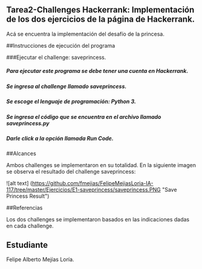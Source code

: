 ﻿## Tarea2-Challenges Hackerrank: Implementación de los dos ejercicios de la página de Hackerrank.

Acá se encuentra la implementación del desafío de la princesa.

##Instrucciones de ejecución del programa

###Ejecutar el challenge: saveprincess.
##### Para ejecutar este programa se debe tener una cuenta en Hackerrank.
##### Se ingresa al challenge llamado saveprincess.
##### Se escoge el lenguaje de programación: Python 3.
##### Se ingresa el código que se encuentra en el archivo llamado saveprincess.py
##### Darle click a la opción llamada Run Code.


##Alcances

Ambos challenges se implementaron en su totalidad. En la siguiente imagen se observa el resultado del challenge saveprincess:

![alt text] (https://github.com/fmejias/FelipeMejiasLoria-IA-117/tree/master/Ejercicios/E1-saveprincess/saveprincess.PNG "Save Princess Result")

##Referencias

Los dos challenges se implementaron basados en las indicaciones dadas en cada challenge. 


## Estudiante

Felipe Alberto Mejías Loría.
